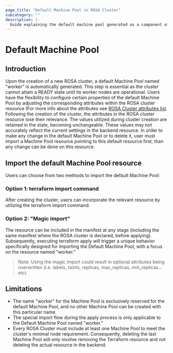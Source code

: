 ```yaml
---
page_title: "Default Machine Pool in ROSA Cluster"
subcategory: ""
description: |-
  Guide explaining the default machine pool generated as a component of the ROSA cluster.
---
```


# Default Machine Pool

## Introduction

Upon the creation of a new ROSA cluster, a default Machine Pool named "worker" is automatically generated. This step is essential as the cluster cannot attain a READY state until its worker nodes are operational. Users have the flexibility to configure certain properties of the default Machine Pool by adjusting the corresponding attributes within the ROSA cluster resource (For more info about the attributes see [ROSA Cluster attributes list](../resources/cluster_rosa_classic.md).
Following the creation of the cluster, the attributes in the ROSA cluster resource lose their relevance. The values utilized during cluster creation are retained in the state, becoming unchangeable. These values may not accurately reflect the current settings in the backend resource.
In order to make any change in the default Machine Pool or to delete it, user must import a Machine Pool resource pointing to this default resource first, than any change can be done on this resource.

## Import the default Machine Pool resource

Users can choose from two methods to import the default Machine Pool:
### Option 1: terraform import command
After creating the cluster, users can incorporate the relevant resource by utilizing the terraform import command.

### Option 2: "Magic import"
The resource can be included in the manifest at any stage (including the same manifest where the ROSA cluster is declared, before applying). Subsequently, executing terraform apply will trigger a unique behavior specifically designed for importing the Default Machine Pool, with a focus on the resource named "worker."
> Note: Using the magic import could result in optional attributes being overwritten (i.e. labels, taints, replicas, max_replicas, min_replicas... etc)

## Limitations

* The name "worker" for the Machine Pool is exclusively reserved for the default Machine Pool, and no other Machine Pool can be created with this particular name.
* The special import flow during the apply process is only applicable to the Default Machine Pool named "worker."
* Every ROSA Cluster must include at least one Machine Pool to meet the cluster's minimal node requirement. Consequently, deleting the last Machine Pool will only involve removing the Terraform resource and not deleting the actual resource in the backend.
